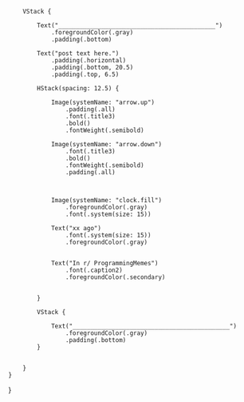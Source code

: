         
        
        VStack {
            
            Text("____________________________________________")
                .foregroundColor(.gray)
                .padding(.bottom)
            
            Text("post text here.")
                .padding(.horizontal)
                .padding(.bottom, 20.5)
                .padding(.top, 6.5)
            
            HStack(spacing: 12.5) {
                
                Image(systemName: "arrow.up")
                    .padding(.all)
                    .font(.title3)
                    .bold()
                    .fontWeight(.semibold)
                
                Image(systemName: "arrow.down")
                    .font(.title3)
                    .bold()
                    .fontWeight(.semibold)
                    .padding(.all)
                
                
                
                Image(systemName: "clock.fill")
                    .foregroundColor(.gray)
                    .font(.system(size: 15))
                
                Text("xx ago")
                    .font(.system(size: 15))
                    .foregroundColor(.gray)
                
                
                Text("In r/ ProgrammingMemes")
                    .font(.caption2)
                    .foregroundColor(.secondary)
                
                    
            }
            
            VStack {
                
                Text("____________________________________________")
                    .foregroundColor(.gray)
                    .padding(.bottom)
            }
            
            
        }
    }
}
